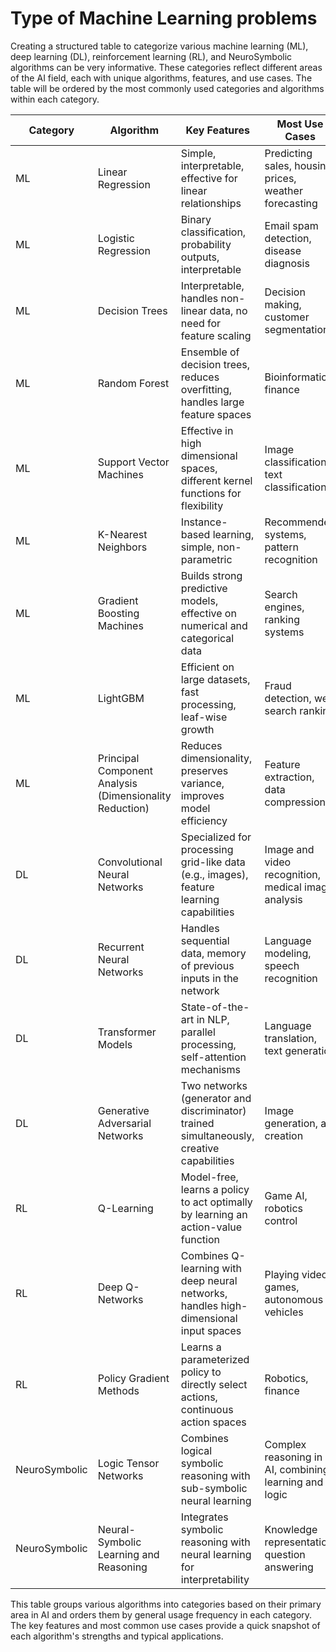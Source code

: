 # Type of Machine Learning problems

Creating a structured table to categorize various machine learning (ML), deep learning (DL), reinforcement learning (RL), and NeuroSymbolic algorithms can be very informative. These categories reflect different areas of the AI field, each with unique algorithms, features, and use cases. The table will be ordered by the most commonly used categories and algorithms within each category.

| **Category** | **Algorithm**              | **Key Features**                                                                                               | **Most Use Cases**                                     |
|--------------|----------------------------|---------------------------------------------------------------------------------------------------------------|--------------------------------------------------------|
| ML           | Linear Regression          | Simple, interpretable, effective for linear relationships                                                     | Predicting sales, housing prices, weather forecasting  |
| ML           | Logistic Regression        | Binary classification, probability outputs, interpretable                                                     | Email spam detection, disease diagnosis                |
| ML           | Decision Trees             | Interpretable, handles non-linear data, no need for feature scaling                                           | Decision making, customer segmentation                 |
| ML           | Random Forest              | Ensemble of decision trees, reduces overfitting, handles large feature spaces                                 | Bioinformatics, finance                                |
| ML           | Support Vector Machines    | Effective in high dimensional spaces, different kernel functions for flexibility                              | Image classification, text classification             |
| ML           | K-Nearest Neighbors        | Instance-based learning, simple, non-parametric                                                               | Recommender systems, pattern recognition               |
| ML           | Gradient Boosting Machines | Builds strong predictive models, effective on numerical and categorical data                                  | Search engines, ranking systems                        |
| ML           | LightGBM                   | Efficient on large datasets, fast processing, leaf-wise growth                                                | Fraud detection, web search ranking                    |
| ML           | Principal Component Analysis (Dimensionality Reduction) | Reduces dimensionality, preserves variance, improves model efficiency                | Feature extraction, data compression                   |
| DL           | Convolutional Neural Networks | Specialized for processing grid-like data (e.g., images), feature learning capabilities  | Image and video recognition, medical image analysis    |
| DL           | Recurrent Neural Networks  | Handles sequential data, memory of previous inputs in the network                                             | Language modeling, speech recognition                  |
| DL           | Transformer Models         | State-of-the-art in NLP, parallel processing, self-attention mechanisms                                       | Language translation, text generation                  |
| DL           | Generative Adversarial Networks | Two networks (generator and discriminator) trained simultaneously, creative capabilities  | Image generation, art creation                         |
| RL           | Q-Learning                 | Model-free, learns a policy to act optimally by learning an action-value function                             | Game AI, robotics control                              |
| RL           | Deep Q-Networks            | Combines Q-learning with deep neural networks, handles high-dimensional input spaces                         | Playing video games, autonomous vehicles               |
| RL           | Policy Gradient Methods    | Learns a parameterized policy to directly select actions, continuous action spaces                            | Robotics, finance                                      |
| NeuroSymbolic| Logic Tensor Networks      | Combines logical symbolic reasoning with sub-symbolic neural learning                                         | Complex reasoning in AI, combining learning and logic  |
| NeuroSymbolic| Neural-Symbolic Learning and Reasoning | Integrates symbolic reasoning with neural learning for interpretability          | Knowledge representation, question answering           |

This table groups various algorithms into categories based on their primary area in AI and orders them by general usage frequency in each category. The key features and most common use cases provide a quick snapshot of each algorithm's strengths and typical applications.